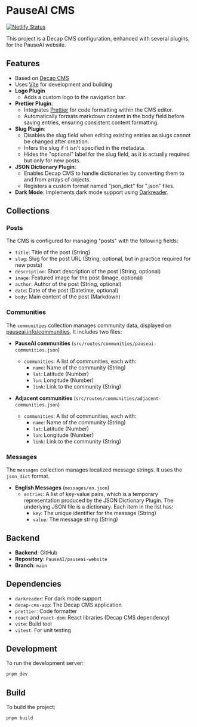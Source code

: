 # PauseAI CMS

[![Netlify Status](https://api.netlify.com/api/v1/badges/d24700b8-9bf5-47e2-a140-46d257dc2250/deploy-status)](https://app.netlify.com/projects/pauseai-cms/deploys)

This project is a Decap CMS configuration, enhanced with several plugins, for the PauseAI website.

## Features

- Based on [Decap CMS](https://decapcms.org/)
- Uses [Vite](https://vitejs.dev/) for development and building
- **Logo Plugin**
    - Adds a custom logo to the navigation bar.
- **Prettier Plugin**: 
    - Integrates [Prettier](https://prettier.io/) for code formatting within the CMS editor.
    - Automatically formats markdown content in the body field before saving entries, ensuring consistent content formatting.
- **Slug Plugin**:
    - Disables the slug field when editing existing entries as slugs cannot be changed after creation.
    - Infers the slug if it isn't specified in the metadata.
    - Hides the "optional" label for the slug field, as it is actually required but only for new posts.
- **JSON Dictionary Plugin**:
    - Enables Decap CMS to handle dictionaries by converting them to and from arrays of objects.
    - Registers a custom format named "json_dict" for ".json" files.
- **Dark Mode**: Implements dark mode support using [Darkreader](https://darkreader.org/).

## Collections

### Posts

The CMS is configured for managing "posts" with the following fields:

- `title`: Title of the post (String)
- `slug`: Slug for the post URL (String, optional, but in practice required for new posts)
- `description`: Short description of the post (String, optional)
- `image`: Featured image for the post (Image, optional)
- `author`: Author of the post (String, optional)
- `date`: Date of the post (Datetime, optional)
- `body`: Main content of the post (Markdown)

### Communities

The `communities` collection manages community data, displayed on [pauseai.info/communities](https://pauseai.info/communities). It includes two files:

- **PauseAI communities** (`src/routes/communities/pauseai-communities.json`)
    - `communities`: A list of communities, each with:
        - `name`: Name of the community (String)
        - `lat`: Latitude (Number)
        - `lon`: Longitude (Number)
        - `link`: Link to the community (String)

- **Adjacent communities** (`src/routes/communities/adjacent-communities.json`)
    - `communities`: A list of communities, each with:
        - `name`: Name of the community (String)
        - `lat`: Latitude (Number)
        - `lon`: Longitude (Number)
        - `link`: Link to the community (String)

### Messages

The `messages` collection manages localized message strings. It uses the `json_dict` format.

- **English Messages** (`messages/en.json`)
    - `entries`: A list of key-value pairs, which is a temporary representation produced by the JSON Dictionary Plugin. The underlying JSON file is a dictionary. Each item in the list has:
        - `key`: The unique identifier for the message (String)
        - `value`: The message string (String)

## Backend

- **Backend**: GitHub
- **Repository**: `PauseAI/pauseai-website`
- **Branch**: `main`

## Dependencies

- `darkreader`: For dark mode support
- `decap-cms-app`: The Decap CMS application
- `prettier`: Code formatter
- `react` and `react-dom`: React libraries (Decap CMS dependency)
- `vite`: Build tool
- `vitest`: For unit testing

## Development

To run the development server:

```bash
pnpm dev
```

## Build

To build the project:

```bash
pnpm build
